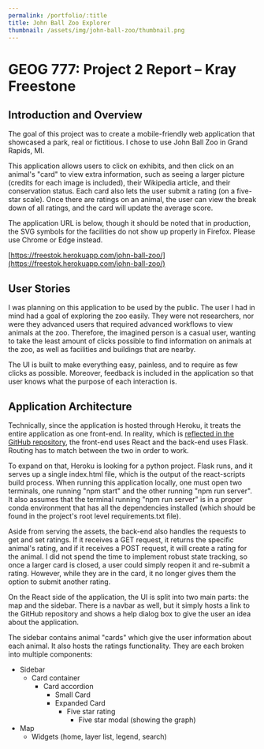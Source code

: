 ```yaml
---
permalink: /portfolio/:title
title: John Ball Zoo Explorer
thumbnail: /assets/img/john-ball-zoo/thumbnail.png
---
```

# GEOG 777: Project 2 Report – Kray Freestone

## Introduction and Overview

The goal of this project was to create a mobile-friendly web application that showcased a park, real or fictitious. I chose to use John Ball Zoo in Grand Rapids, MI.

This application allows users to click on exhibits, and then click on an animal&#39;s &quot;card&quot; to view extra information, such as seeing a larger picture (credits for each image is included), their Wikipedia article, and their conservation status. Each card also lets the user submit a rating (on a five-star scale). Once there are ratings on an animal, the user can view the break down of all ratings, and the card will update the average score.

The application URL is below, though it should be noted that in production, the SVG symbols for the facilities do not show up properly in Firefox. Please use Chrome or Edge instead.

[https://freestok.herokuapp.com/john-ball-zoo/](https://freestok.herokuapp.com/john-ball-zoo/)


## User Stories

I was planning on this application to be used by the public. The user I had in mind had a goal of exploring the zoo easily. They were not researchers, nor were they advanced users that required advanced workflows to view animals at the zoo. Therefore, the imagined person is a casual user, wanting to take the least amount of clicks possible to find information on animals at the zoo, as well as facilities and buildings that are nearby.

The UI is built to make everything easy, painless, and to require as few clicks as possible. Moreover, feedback is included in the application so that user knows what the purpose of each interaction is.

## Application Architecture

Technically, since the application is hosted through Heroku, it treats the entire application as one front-end. In reality, which is [reflected in the GitHub repository](https://github.com/freestok/heroku), the front-end uses React and the back-end uses Flask. Routing has to match between the two in order to work.

To expand on that, Heroku is looking for a python project. Flask runs, and it serves up a single index.html file, which is the output of the react-scripts build process. When running this application locally, one must open two terminals, one running &quot;npm start&quot; and the other running &quot;npm run server&quot;. It also assumes that the terminal running &quot;npm run server&quot; is in a proper conda environment that has all the dependencies installed (which should be found in the project&#39;s root level requirements.txt file).

Aside from serving the assets, the back-end also handles the requests to get and set ratings. If it receives a GET request, it returns the specific animal&#39;s rating, and if it receives a POST request, it will create a rating for the animal. I did not spend the time to implement robust state tracking, so once a larger card is closed, a user could simply reopen it and re-submit a rating. However, while they are in the card, it no longer gives them the option to submit another rating.

On the React side of the application, the UI is split into two main parts: the map and the sidebar. There is a navbar as well, but it simply hosts a link to the GitHub repository and shows a help dialog box to give the user an idea about the application.

The sidebar contains animal &quot;cards&quot; which give the user information about each animal. It also hosts the ratings functionality. They are each broken into multiple components:

- Sidebar
  - Card container
    - Card accordion
      - Small Card
      - Expanded Card
        - Five star rating
          - Five star modal (showing the graph)
- Map
  - Widgets (home, layer list, legend, search)